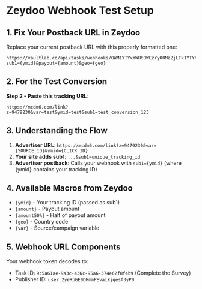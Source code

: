 # Zeydoo Webhook Test Setup

## 1. Fix Your Postback URL in Zeydoo

Replace your current postback URL with this properly formatted one:

```
https://vaultlab.co/api/tasks/webhooks/OWM1YTYxYWUtOWEzYy00MzZjLTk1YTYtMzc0ZTYyZjhmNGI5LXVzZXJfMnllUmJHRTBESG1tUEV2YWlYanFlc2YzeVAw?sub1={ymid}&payout={amount}&geo={geo}
```

## 2. For the Test Conversion

**Step 2 - Paste this tracking URL:**
```
https://mcdm6.com/link?z=9479230&var=test&ymid=test&sub1=test_conversion_123
```

## 3. Understanding the Flow

1. **Advertiser URL**: `https://mcdm6.com/link?z=9479230&var={SOURCE_ID}&ymid={CLICK_ID}`
2. **Your site adds sub1**: `...&sub1=unique_tracking_id`
3. **Advertiser postback**: Calls your webhook with `sub1={ymid}` (where {ymid} contains your tracking ID)

## 4. Available Macros from Zeydoo

- `{ymid}` - Your tracking ID (passed as sub1)
- `{amount}` - Payout amount
- `{amount50%}` - Half of payout amount
- `{geo}` - Country code
- `{var}` - Source/campaign variable

## 5. Webhook URL Components

Your webhook token decodes to:
- Task ID: `9c5a61ae-9a3c-436c-95a6-374e62f8f4b9` (Complete the Survey)
- Publisher ID: `user_2yeRbGE0DHmmPEvaiXjqesf3yP0` 